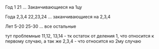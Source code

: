 Год
1
21
...
Заканчивающиеся на 1цу

Года
2,3,4
22,23,24
...
заканчивающиеся на 2,3,4

Лет
5-20
25-30
...
все остальные

тут проблемные 11,12, 13,14 - тк остаток от деления 1, что относится к первому случаю, а так же 2,3,4 - что относится ко 2му случаю